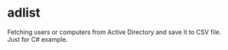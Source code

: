 # adlist
Fetching users or computers from Active Directory and save it to CSV file. Just for C# example.
